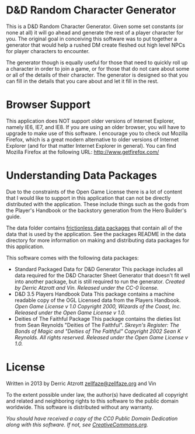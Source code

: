 D&D Random Character Generator
====================
This is a D&D Random Character Generator.  Given some set constants (or none at
all) it will go ahead and generate the rest of a player character for you.  The
original goal in conceiving this software was to put together a generator that
would help a rushed DM create fleshed out high level NPCs for player characters
to encounter.

The generator though is equally useful for those that need to quickly roll up a
character in order to join a game, or for those that do not care about some or
all of the details of their character.  The generator is designed so that you
can fill in the details that you care about and let it fill in the rest.

Browser Support
====================
This application does NOT support older versions of Internet Explorer, namely
IE6, IE7, and IE8.  If you are using an older browser, you will have to upgrade
to make use of this software.  I encourage you to check out Mozilla Firefox,
which is a great modern alternative to older versions of Internet Explorer (and
for that matter Internet Explorer in general).  You can find Mozilla Firefox at
the following URL:
  http://www.getfirefox.com/

Understanding Data Packages
====================
Due to the constraints of the Open Game License there is a lot of content that
I would like to support in this application that can not be directly distributed
with the application.  These include things such as the gods from the Player's
Handbook or the backstory generation from the Hero Builder's guide.

The data folder contains [frictionless data packages][2] that contain all of the
data that is used by the application.  See the packages README in the data
directory for more information on making and distributing data packages for this
application.

This software comes with the following data packages:
* Standard Packaged Data for D&D Generator
    This package includes all data required for the D&D Character Sheet
    Generator that doesn't fit well into another package, but is still required
    to run the generator. _Created by Derric Atzrott and Vin. Released under the
    CC-0 license._
* D&D 3.5 Players Handbook Data
    This package contains a machine readable copy of the OGL Licensed data from
    the Players Handbook. _Open Game License v 1.0 Copyright 2000, Wizards of
    the Coast, Inc. Released under the Open Game License v 1.0._
* Deities of The Faithful Package
    This package contains the dieties list from Sean Reynolds "Deities of
    The Faithful". _Skreyn's Register: The Bonds of Magic and "Deities of The
    Faithful" Copyright 2002 Sean K Reynolds. All rights reserved. Released
    under the Open Game License v 1.0._
    
License
====================
Written in 2013 by Derric Atzrott <zellfaze@zellfaze.org> and Vin

To the extent possible under law, the author(s) have dedicated all copyright
and related and neighboring rights to this software to the public domain
worldwide. This software is distributed without any warranty. 

_You should have received a copy of the CC0 Public Domain Dedication along with
this software. If not, see [CreativeCommons.org][1]._
    
[1]: http://creativecommons.org/publicdomain/zero/1.0/    "CreativeCommons.org"
[2]: http://dataprotocols.org/data-packages/    "Frictionless Data Package"